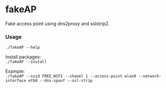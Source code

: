 # fakeAP
Fake access point using dns2proxy and sslstrip2.

### Usage
```./fakeAP --help```

Install packages:  
```./fakeAP --install```  

Example:  
```./fakeAP --ssid FREE_WIFI --chanel 1 --access-point wlan0 --network-interface eth0 --dns-spoof --ssl-strip```
